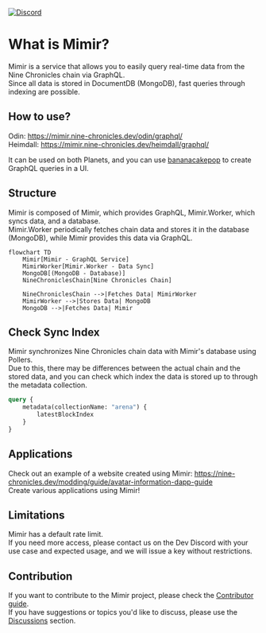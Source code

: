 [![Discord](https://img.shields.io/discord/928926944937013338.svg?color=7289da&logo=discord&logoColor=white)][Discord]

[Discord]: https://planetarium.dev/discord

# What is Mimir?

Mimir is a service that allows you to easily query real-time data from the Nine Chronicles chain via GraphQL.  
Since all data is stored in DocumentDB (MongoDB), fast queries through indexing are possible.

## How to use?

Odin: https://mimir.nine-chronicles.dev/odin/graphql/  
Heimdall: https://mimir.nine-chronicles.dev/heimdall/graphql/

It can be used on both Planets, and you can use [bananacakepop](https://chillicream.com/docs/bananacakepop/v2/explore-the-ui) to create GraphQL queries in a UI.

## Structure

Mimir is composed of Mimir, which provides GraphQL, Mimir.Worker, which syncs data, and a database.  
Mimir.Worker periodically fetches chain data and stores it in the database (MongoDB), while Mimir provides this data via GraphQL.

```mermaid
flowchart TD
    Mimir[Mimir - GraphQL Service]
    MimirWorker[Mimir.Worker - Data Sync]
    MongoDB[(MongoDB - Database)]
    NineChroniclesChain[Nine Chronicles Chain]
    
    NineChroniclesChain -->|Fetches Data| MimirWorker
    MimirWorker -->|Stores Data| MongoDB
    MongoDB -->|Fetches Data| Mimir
```

## Check Sync Index

Mimir synchronizes Nine Chronicles chain data with Mimir's database using Pollers.  
Due to this, there may be differences between the actual chain and the stored data, and you can check which index the data is stored up to through the metadata collection.

```graphql
query {
    metadata(collectionName: "arena") {
        latestBlockIndex
    }
}
```

## Applications

Check out an example of a website created using Mimir: https://nine-chronicles.dev/modding/guide/avatar-information-dapp-guide  
Create various applications using Mimir!

## Limitations

Mimir has a default rate limit.  
If you need more access, please contact us on the Dev Discord with your use case and expected usage, and we will issue a key without restrictions.

## Contribution

If you want to contribute to the Mimir project, please check the [Contributor guide](CONTRIBUTING.md).  
If you have suggestions or topics you'd like to discuss, please use the [Discussions](https://github.com/planetarium/mimir/discussions) section.
